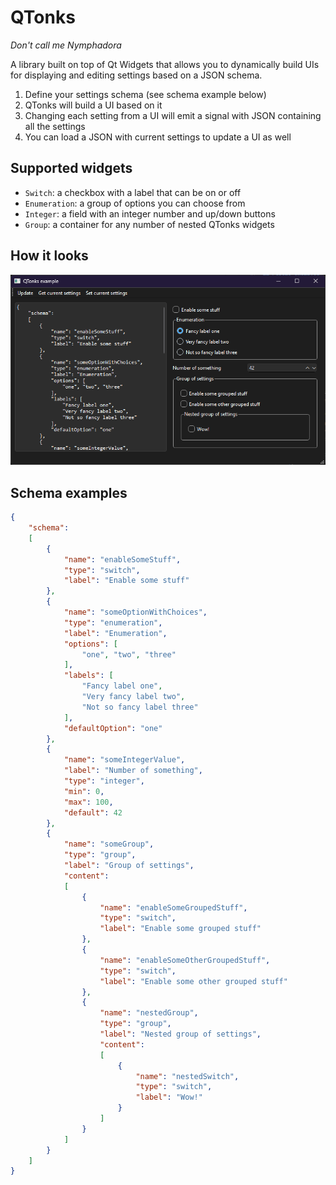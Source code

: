 # QTonks

*Don't call me Nymphadora*

A library built on top of Qt Widgets that allows you to dynamically build UIs for displaying and 
editing settings based on a JSON schema.

1. Define your settings schema (see schema example below)
2. QTonks will build a UI based on it
3. Changing each setting from a UI will emit a signal with JSON containing all the settings
4. You can load a JSON with current settings to update a UI as well

## Supported widgets

- `Switch`: a checkbox with a label that can be on or off
- `Enumeration`: a group of options you can choose from
- `Integer`: a field with an integer number and up/down buttons
- `Group`: a container for any number of nested QTonks widgets

## How it looks

![QTonks look](look.png "QTonks look")

## Schema examples

```json
{
    "schema":
    [
        {
            "name": "enableSomeStuff",
            "type": "switch",
            "label": "Enable some stuff"
        },
        {
            "name": "someOptionWithChoices",
            "type": "enumeration",
            "label": "Enumeration",
            "options": [
                "one", "two", "three"
            ],
            "labels": [
                "Fancy label one",
                "Very fancy label two",
                "Not so fancy label three"
            ],
            "defaultOption": "one"
        },
        {
            "name": "someIntegerValue",
            "label": "Number of something",
            "type": "integer",
            "min": 0,
            "max": 100,
            "default": 42
        },
        {
            "name": "someGroup",
            "type": "group",
            "label": "Group of settings",
            "content": 
            [
                {
                    "name": "enableSomeGroupedStuff",
                    "type": "switch",
                    "label": "Enable some grouped stuff"
                },
                {
                    "name": "enableSomeOtherGroupedStuff",
                    "type": "switch",
                    "label": "Enable some other grouped stuff"
                },
                {
                    "name": "nestedGroup",
                    "type": "group",
                    "label": "Nested group of settings",
                    "content": 
                    [
                        {
                            "name": "nestedSwitch",
                            "type": "switch",
                            "label": "Wow!"
                        }
                    ]
                }
            ]
        }
    ]
}
```
